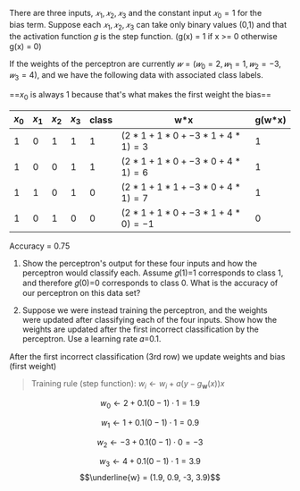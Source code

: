 There are three inputs, $𝑥_1,𝑥_2,𝑥_3$ and the constant input $𝑥_0=1$ for the bias term. Suppose each $𝑥_1,𝑥_2,𝑥_3$ can take only binary values (0,1) and that the activation function 𝑔 is the step function. 
(g(x) = 1 if x >= 0 otherwise g(x) = 0)

If the weights of the perceptron are currently $𝑤=(𝑤_0=2,𝑤_1=1,𝑤_2=−3,𝑤_3=4)$, and we have the following data with associated class labels.

==$x_0$ is always 1 because that's what makes the first weight the bias==

| $x_0$ | $x_1$ | $x_2$ | $x_3$ | class | w*x                             | g(w*x) |
| ----- | ----- | ----- | ----- | ----- | ------------------------------- | ------ |
| 1     | 0     | 1     | 1     | 1     | $(2*1 + 1*0 + -3*1 + 4*1) = 3$  | 1      |
| 1     | 0     | 0     | 1     | 1     | $(2*1 + 1*0 + -3*0 + 4*1) = 6$  | 1      |
| 1     | 1     | 0     | 1     | 0     | $(2*1 + 1*1 + -3*0 + 4*1) = 7$  | 1      |
| 1     | 0     | 1     | 0     | 0     | $(2*1 + 1*0 + -3*1 + 4*0) = -1$ | 0      |
Accuracy = 0.75

1. Show the perceptron's output for these four inputs and how the perceptron would classify each. Assume 𝑔(1)=1 corresponds to class 1, and therefore 𝑔(0)=0 corresponds to class 0. What is the accuracy of our perceptron on this data set?  

2. Suppose we were instead training the perceptron, and the weights were updated after classifying each of the four inputs. Show how the weights are updated after the first incorrect classification by the perceptron. Use a learning rate 𝛼=0.1.

After the first incorrect classification (3rd row) we update weights and bias (first weight)

>Training rule (step function): $w_i \leftarrow w_i + a(y-g_\mathbf{w}(x))x$

$$w_0 \leftarrow 2 + 0.1(0-1)\cdot 1 = 1.9$$

$$w_1 \leftarrow 1 + 0.1(0 - 1) \cdot 1 = 0.9$$

$$w_2 \leftarrow -3 + 0.1(0 - 1) \cdot 0 = -3$$

$$w_3 \leftarrow 4 + 0.1(0 - 1) \cdot 1 = 3.9$$
$$\underline{w} = (1.9, 0.9, -3, 3.9)$$
